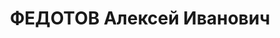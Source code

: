 ---
title: ФЕДОТОВ Алексей Иванович
description: "Род. в 1888, Архангельская губ., Шенкурский уезд, Ровдинская вол., русский.\
  \ Проживал: г. Свердловск. Артель инвалидов \"Инпищепром\", агент по снабжению.\
  \ \n  Арестован 17.10.1936. Приговор: 31.03.1937 – ВМН. Расстрелян 01.04.1937"
---